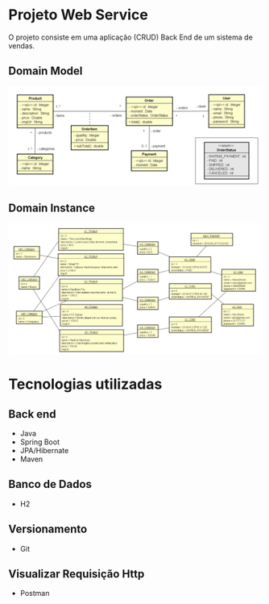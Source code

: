 # Projeto Web Service
O projeto consiste em uma aplicação (CRUD) Back End de um sistema de vendas.

## Domain Model
![Web 1](https://github.com/Gabriel-progf/project-springboot-jpa-1/blob/main/assets/domain_model.png)

## Domain Instance
![Web 1](https://github.com/Gabriel-progf/project-springboot-jpa-1/blob/main/assets/domain_instance.png)

# Tecnologias utilizadas
## Back end
- Java
- Spring Boot
- JPA/Hibernate
- Maven

## Banco de Dados
- H2

## Versionamento
- Git

## Visualizar Requisição Http
- Postman




